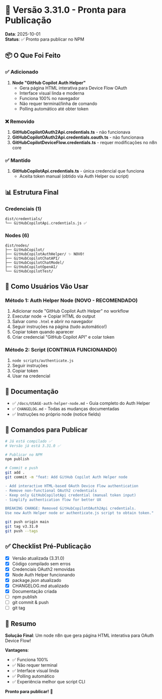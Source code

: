 # 🎉 Versão 3.31.0 - Pronta para Publicação

**Data**: 2025-10-01  
**Status**: ✅ Pronto para publicar no NPM

## 📦 O Que Foi Feito

### ✅ Adicionado

1. **Node "GitHub Copilot Auth Helper"**
   - Gera página HTML interativa para Device Flow OAuth
   - Interface visual linda e moderna
   - Funciona 100% no navegador
   - Não requer terminal/linha de comando
   - Polling automático até obter token

### ❌ Removido

1. **GitHubCopilotOAuth2Api.credentials.ts** - não funcionava
2. **GitHubCopilotOAuth2Api.credentials.oauth.ts** - não funcionava
3. **GitHubCopilotDeviceFlow.credentials.ts** - requer modificações no n8n core

### ✅ Mantido

1. **GitHubCopilotApi.credentials.ts** - única credencial que funciona
   - Aceita token manual (obtido via Auth Helper ou script)

## 📊 Estrutura Final

### **Credenciais** (1)
```
dist/credentials/
└── GitHubCopilotApi.credentials.js ✅
```

### **Nodes** (6)
```
dist/nodes/
├── GitHubCopilot/
├── GitHubCopilotAuthHelper/ ✨ NOVO!
├── GitHubCopilotChatAPI/
├── GitHubCopilotChatModel/
├── GitHubCopilotOpenAI/
└── GitHubCopilotTest/
```

## 🎯 Como Usuários Vão Usar

### **Método 1: Auth Helper Node (NOVO - RECOMENDADO)**

1. Adicionar node "GitHub Copilot Auth Helper" no workflow
2. Executar node → Copiar HTML do output
3. Salvar como `.html` e abrir no navegador
4. Seguir instruções na página (tudo automático!)
5. Copiar token quando aparecer
6. Criar credencial "GitHub Copilot API" e colar token

### **Método 2: Script (CONTINUA FUNCIONANDO)**

1. `node scripts/authenticate.js`
2. Seguir instruções
3. Copiar token
4. Usar na credencial

## 📝 Documentação

- ✅ `/docs/USAGE-auth-helper-node.md` - Guia completo do Auth Helper
- ✅ `CHANGELOG.md` - Todas as mudanças documentadas
- ✅ Instruções no próprio node (notice fields)

## 🚀 Comandos para Publicar

```bash
# Já está compilado ✅
# Versão já está 3.31.0 ✅

# Publicar no NPM
npm publish

# Commit e push
git add .
git commit -m "feat: Add GitHub Copilot Auth Helper node

- Add interactive HTML-based OAuth Device Flow authentication
- Remove non-functional OAuth2 credentials
- Keep only GitHubCopilotApi credential (manual token input)
- Simplify authentication flow for better UX

BREAKING CHANGE: Removed GitHubCopilotOAuth2Api credentials.
Use new Auth Helper node or authenticate.js script to obtain token."

git push origin main
git tag v3.31.0
git push --tags
```

## ✅ Checklist Pré-Publicação

- [x] Versão atualizada (3.31.0)
- [x] Código compilado sem erros
- [x] Credenciais OAuth2 removidas
- [x] Node Auth Helper funcionando
- [x] package.json atualizado
- [x] CHANGELOG.md atualizado
- [x] Documentação criada
- [ ] npm publish
- [ ] git commit & push
- [ ] git tag

## 🎊 Resumo

**Solução Final**: Um node n8n que gera página HTML interativa para OAuth Device Flow!

**Vantagens**:
- ✅ Funciona 100%
- ✅ Não requer terminal
- ✅ Interface visual linda
- ✅ Polling automático
- ✅ Experiência melhor que script CLI

**Pronto para publicar!** 🚀
